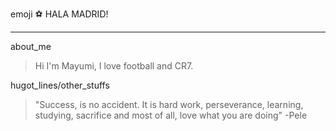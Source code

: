 emoji :soccer: HALA MADRID!
***
about_me
>  Hi I'm Mayumi, I love football and CR7.

hugot_lines/other_stuffs
> "Success, is no accident. It is hard work, perseverance, learning, studying, sacrifice and most of all, love what you are doing" -Pele
